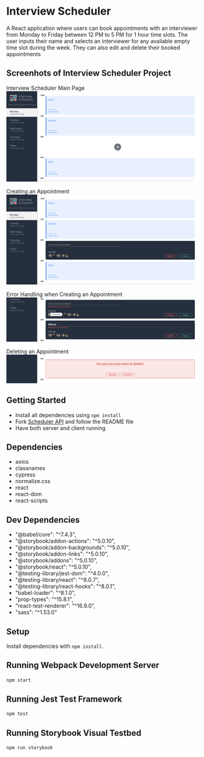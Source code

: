 # Interview Scheduler

A React application where users can book appointments with an interviewer from Monday to Friday between 12 PM to 5 PM for 1 hour time slots. The user inputs their name and selects an interviewer for any available empty time slot during the week. They can also edit and delete their booked appointments

## Screenhots of Interview Scheduler Project

Interview Scheduler Main Page
!["Interview Scheduler Main Page"](https://github.com/SJ-WJ/scheduler-project/blob/master/docs/main-page.png)

Creating an Appointment
!["Creating an Appointment"](https://github.com/SJ-WJ/scheduler-project/blob/master/docs/create-appointment.png)

Error Handling when Creating an Appointment
!["Error Handling when Creating an Appointment"](https://github.com/SJ-WJ/scheduler-project/blob/master/docs/error-handling.png)

Deleting an Appointment
!["Deleting an Appointment"](https://github.com/SJ-WJ/scheduler-project/blob/master/docs/delete-handling.png)

## Getting Started

- Install all dependencies using `npm install`
- Fork [Scheduler API](https://github.com/lighthouse-labs/scheduler-api) and follow the README file
- Have both server and client running

## Dependencies

- axios
- classnames
- cypress
- normalize.css
- react
- react-dom
- react-scripts

## Dev Dependencies

- "@babel/core": "^7.4.3",
- "@storybook/addon-actions": "^5.0.10",
- "@storybook/addon-backgrounds": "^5.0.10",
- "@storybook/addon-links": "^5.0.10",
- "@storybook/addons": "^5.0.10",
- "@storybook/react": "^5.0.10",
- "@testing-library/jest-dom": "^4.0.0",
- "@testing-library/react": "^8.0.7",
- "@testing-library/react-hooks": "^8.0.1",
- "babel-loader": "^8.1.0",
- "prop-types": "^15.8.1",
- "react-test-renderer": "^16.9.0",
- "sass": "^1.53.0"

## Setup

Install dependencies with `npm install`.

## Running Webpack Development Server

```sh
npm start
```

## Running Jest Test Framework

```sh
npm test
```

## Running Storybook Visual Testbed

```sh
npm run storybook
```
